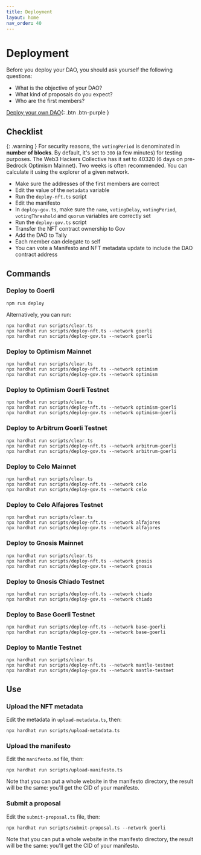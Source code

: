```yaml
---
title: Deployment
layout: home
nav_order: 40
---
```


# Deployment

Before you deploy your DAO, you should ask yourself the following questions: 

- What is the objective of your DAO?
- What kind of proposals do you expect?
- Who are the first members? 

[Deploy your own DAO](https://gov-deployer.on.fleek.co/){: .btn .btn-purple }

## Checklist

{: .warning }
For security reasons, the `votingPeriod` is denominated in **number of blocks**. By default, it's set to `300` (a few minutes) for testing purposes. The Web3 Hackers Collective has it set to 40320 (6 days on pre-Bedrock Optimism Mainnet). Two weeks is often recommended. You can calculate it using the explorer of a given network.

- Make sure the addresses of the first members are correct
- Edit the value of the `metadata` variable
- Run the `deploy-nft.ts` script
- Edit the manifesto
- In `deploy-gov.ts`, make sure the `name`, `votingDelay`, `votingPeriod`, `votingThreshold` and `quorum` variables are correctly set
- Run the `deploy-gov.ts` script
- Transfer the NFT contract ownership to Gov
- Add the DAO to Tally
- Each member can delegate to self
- You can vote a Manifesto and NFT metadata update to include the DAO contract address

## Commands

### Deploy to Goerli

```
npm run deploy
```

Alternatively, you can run: 

```
npx hardhat run scripts/clear.ts
npx hardhat run scripts/deploy-nft.ts --network goerli
npx hardhat run scripts/deploy-gov.ts --network goerli
```

### Deploy to Optimism Mainnet

```
npx hardhat run scripts/clear.ts
npx hardhat run scripts/deploy-nft.ts --network optimism
npx hardhat run scripts/deploy-gov.ts --network optimism
```

### Deploy to Optimism Goerli Testnet

```
npx hardhat run scripts/clear.ts
npx hardhat run scripts/deploy-nft.ts --network optimism-goerli
npx hardhat run scripts/deploy-gov.ts --network optimism-goerli
```

### Deploy to Arbitrum Goerli Testnet

```
npx hardhat run scripts/clear.ts
npx hardhat run scripts/deploy-nft.ts --network arbitrum-goerli
npx hardhat run scripts/deploy-gov.ts --network arbitrum-goerli
```

### Deploy to Celo Mainnet

```
npx hardhat run scripts/clear.ts
npx hardhat run scripts/deploy-nft.ts --network celo
npx hardhat run scripts/deploy-gov.ts --network celo
```

### Deploy to Celo Alfajores Testnet

```
npx hardhat run scripts/clear.ts
npx hardhat run scripts/deploy-nft.ts --network alfajores
npx hardhat run scripts/deploy-gov.ts --network alfajores
```

### Deploy to Gnosis Mainnet

```
npx hardhat run scripts/clear.ts
npx hardhat run scripts/deploy-nft.ts --network gnosis
npx hardhat run scripts/deploy-gov.ts --network gnosis
```

### Deploy to Gnosis Chiado Testnet

```
npx hardhat run scripts/deploy-nft.ts --network chiado
npx hardhat run scripts/deploy-gov.ts --network chiado
```

### Deploy to Base Goerli Testnet

```
npx hardhat run scripts/deploy-nft.ts --network base-goerli
npx hardhat run scripts/deploy-gov.ts --network base-goerli
```

### Deploy to Mantle Testnet

```
npx hardhat run scripts/clear.ts
npx hardhat run scripts/deploy-nft.ts --network mantle-testnet
npx hardhat run scripts/deploy-gov.ts --network mantle-testnet
```

## Use

### Upload the NFT metadata

Edit the metadata in `upload-metadata.ts`, then:

```
npx hardhat run scripts/upload-metadata.ts
```

### Upload the manifesto

Edit the `manifesto.md` file, then:

```
npx hardhat run scripts/upload-manifesto.ts
```

Note that you can put a whole website in the manifesto directory, the result will be the same: you'll get the CID of your manifesto.

### Submit a proposal

Edit the `submit-proposal.ts` file, then:

```
npx hardhat run scripts/submit-proposal.ts --network goerli
```

Note that you can put a whole website in the manifesto directory, the result will be the same: you'll get the CID of your manifesto.
